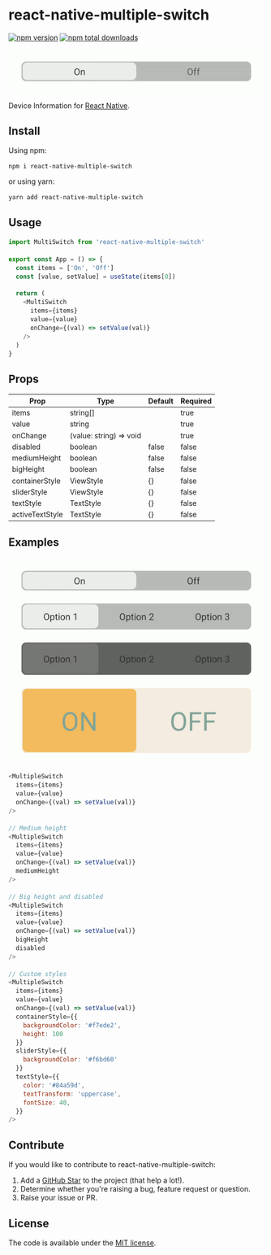 # react-native-multiple-switch

[![npm version](https://badge.fury.io/js/react-native-multiple-switch.svg)](https://badge.fury.io/js/react-native-multiple-switch)
[![npm total downloads](https://img.shields.io/npm/dt/react-native-multiple-switch)](https://img.shields.io/npm/dt/react-native-multiple-switch)

![alt react-native-multiple-switch example](./examples/example1.gif)

Device Information for [React Native](https://github.com/facebook/react-native).

## Install

Using npm:

```Shell
npm i react-native-multiple-switch
```

or using yarn:

```Shell
yarn add react-native-multiple-switch
```

## Usage

```javascript
import MultiSwitch from 'react-native-multiple-switch'

export const App = () => {
  const items = ['On', 'Off']
  const [value, setValue] = useState(items[0])

  return (
    <MultiSwitch
      items={items}
      value={value}
      onChange={(val) => setValue(val)}
    />
  )
}
```

## Props

| Prop            | Type                    | Default | Required |
| --------------- | ----------------------- | ------- | -------- |
| items           | string[]                |         | true     |
| value           | string                  |         | true     |
| onChange        | (value: string) => void |         | true     |
| disabled        | boolean                 | false   | false    |
| mediumHeight    | boolean                 | false   | false    |
| bigHeight       | boolean                 | false   | false    |
| containerStyle  | ViewStyle               | {}      | false    |
| sliderStyle     | ViewStyle               | {}      | false    |
| textStyle       | TextStyle               | {}      | false    |
| activeTextStyle | TextStyle               | {}      | false    |

## Examples

![alt react-native-multiple-switch](./examples/example2.gif)

```javascript
<MultipleSwitch
  items={items}
  value={value}
  onChange={(val) => setValue(val)}
/>

// Medium height
<MultipleSwitch
  items={items}
  value={value}
  onChange={(val) => setValue(val)}
  mediumHeight
/>

// Big height and disabled
<MultipleSwitch
  items={items}
  value={value}
  onChange={(val) => setValue(val)}
  bigHeight
  disabled
/>

// Custom styles
<MultipleSwitch
  items={items}
  value={value}
  onChange={(val) => setValue(val)}
  containerStyle={{
    backgroundColor: '#f7ede2',
    height: 100
  }}
  sliderStyle={{
    backgroundColor: '#f6bd60'
  }}
  textStyle={{
    color: '#84a59d',
    textTransform: 'uppercase',
    fontSize: 40,
  }}
/>
```

## Contribute

If you would like to contribute to react-native-multiple-switch:

1. Add a [GitHub Star](https://github.com/alejandrocortell/react-native-multiple-switch) to the project (that help a lot!).
2. Determine whether you're raising a bug, feature request or question.
3. Raise your issue or PR.

## License

The code is available under the [MIT license](LICENSE.txt).
